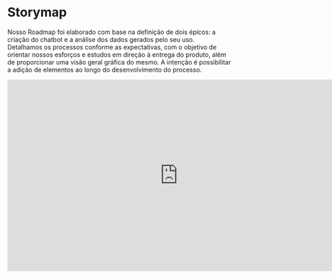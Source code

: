# **Storymap**

Nosso Roadmap foi elaborado com base na definição de dois épicos: a criação do chatbot e a análise dos dados gerados pelo seu uso. Detalhamos os processos conforme as expectativas, com o objetivo de orientar nossos esforços e estudos em direção à entrega do produto, além de proporcionar uma visão geral gráfica do mesmo. A intenção é possibilitar a adição de elementos ao longo do desenvolvimento do processo.

<iframe width="768" height="432" src="https://miro.com/app/live-embed/uXjVKbl-21U=/?moveToViewport=-1838,-1262,1816,823&embedId=997691409214" frameborder="0" scrolling="no" allow="fullscreen; clipboard-read; clipboard-write" allowfullscreen></iframe>